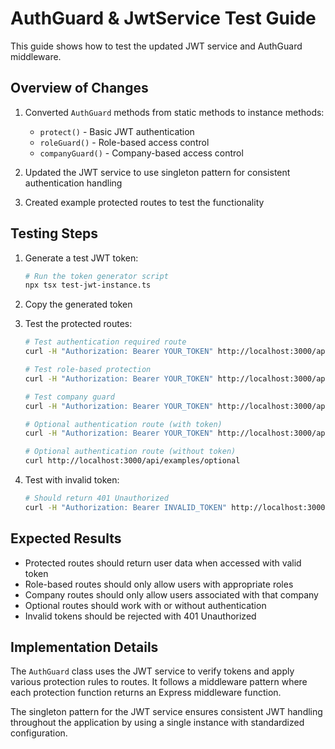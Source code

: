 # AuthGuard & JwtService Test Guide

This guide shows how to test the updated JWT service and AuthGuard middleware.

## Overview of Changes

1. Converted `AuthGuard` methods from static methods to instance methods:
   - `protect()` - Basic JWT authentication
   - `roleGuard()` - Role-based access control 
   - `companyGuard()` - Company-based access control

2. Updated the JWT service to use singleton pattern for consistent authentication handling

3. Created example protected routes to test the functionality

## Testing Steps

1. Generate a test JWT token:
   ```bash
   # Run the token generator script
   npx tsx test-jwt-instance.ts
   ```

2. Copy the generated token

3. Test the protected routes:
   ```bash
   # Test authentication required route
   curl -H "Authorization: Bearer YOUR_TOKEN" http://localhost:3000/api/examples/protected
   
   # Test role-based protection
   curl -H "Authorization: Bearer YOUR_TOKEN" http://localhost:3000/api/examples/admin-only
   
   # Test company guard
   curl -H "Authorization: Bearer YOUR_TOKEN" http://localhost:3000/api/examples/company/company-123/data
   
   # Optional authentication route (with token)
   curl -H "Authorization: Bearer YOUR_TOKEN" http://localhost:3000/api/examples/optional
   
   # Optional authentication route (without token)
   curl http://localhost:3000/api/examples/optional
   ```

4. Test with invalid token:
   ```bash
   # Should return 401 Unauthorized
   curl -H "Authorization: Bearer INVALID_TOKEN" http://localhost:3000/api/examples/protected
   ```

## Expected Results

- Protected routes should return user data when accessed with valid token
- Role-based routes should only allow users with appropriate roles
- Company routes should only allow users associated with that company
- Optional routes should work with or without authentication
- Invalid tokens should be rejected with 401 Unauthorized

## Implementation Details

The `AuthGuard` class uses the JWT service to verify tokens and apply various protection rules to routes. It follows a middleware pattern where each protection function returns an Express middleware function.

The singleton pattern for the JWT service ensures consistent JWT handling throughout the application by using a single instance with standardized configuration.